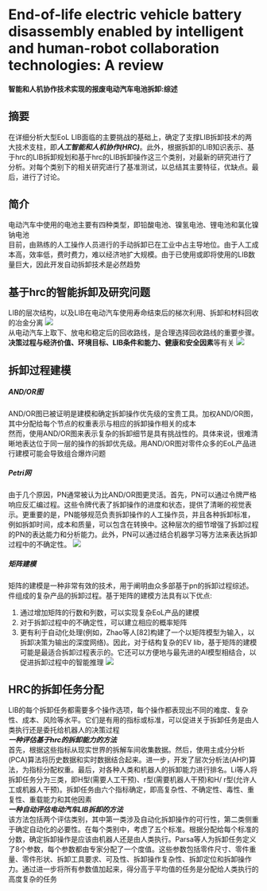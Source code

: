# End-of-life electric vehicle battery disassembly enabled by intelligent and human-robot collaboration technologies: A review
#### 智能和人机协作技术实现的报废电动汽车电池拆卸:综述
## 摘要
在详细分析大型EoL LIB面临的主要挑战的基础上，确定了支撑LIB拆卸技术的两大技术支柱，即***人工智能和人机协作(HRC)***。此外，根据拆卸的LIB知识表示、基于hrc的LIB拆卸规划和基于hrc的LIB拆卸操作这三个类别，对最新的研究进行了分析。对每个类别下的相关研究进行了基准测试，以总结其主要特征，优缺点。最后，进行了讨论。
## 简介
电动汽车中使用的电池主要有四种类型，即铅酸电池、镍氢电池、锂电池和氯化镍钠电池  
目前，由熟练的人工操作人员进行的手动拆卸已在工业中占主导地位。由于人工成本高，效率低，费时费力，难以经济地扩大规模。由于已使用或即将使用的LIB数量巨大，因此开发自动拆卸技术是必然趋势
## 基于hrc的智能拆卸及研究问题
LIB的层次结构，以及LIB在电动汽车使用寿命结束后的梯次利用、拆卸和材料回收的冶金分离
![](https://pic.imgdb.cn/item/66bc52c6d9c307b7e963ceb1.png)  
从电动汽车上取下、放电和稳定后的回收路线，是合理选择回收路线的重要步骤。**决策过程与经济价值、环境目标、LIB条件和能力、健康和安全因素**等有关
![](https://pic.imgdb.cn/item/66bc5370d9c307b7e9646a91.png)
## 拆卸过程建模
##### AND/OR图
AND/OR图已被证明是建模和确定拆卸操作优先级的宝贵工具。加权AND/OR图，其中分配给每个节点的权重表示与相应的拆卸操作相关的成本  
然而，使用AND/OR图来表示复杂的拆卸细节是具有挑战性的。具体来说，很难清晰地表达位于同一层的操作的拆卸优先级。用AND/OR图对零件众多的EoL产品进行建模可能会导致组合爆炸问题
##### Petri网
由于几个原因，PN通常被认为比AND/OR图更灵活。首先，PN可以通过令牌严格响应反汇编过程。这些令牌代表了拆卸操作的进度和状态，提供了清晰的视觉表示。更重要的是，PN能够规范负责拆卸操作的人工操作员，并且各种拆卸标准，例如拆卸时间，成本和质量，可以包含在转换中。这种层次的细节增强了拆卸过程的PN的表达能力和分析能力。此外，PN可以通过结合机器学习等方法来表达拆卸过程中的不确定性。
![](https://pic.imgdb.cn/item/66bc554bd9c307b7e9665f18.png)
##### 矩阵建模
矩阵的建模是一种非常有效的技术，用于阐明由众多部基于pn的拆卸过程综述。件组成的复杂产品的拆卸过程。基于矩阵的建模方法具有以下优点:
1. 通过增加矩阵的行数和列数，可以实现复杂EoL产品的建模
2. 对于拆卸过程中的不确定性，可以建立相应的概率矩阵
3. 更有利于自动化处理(例如，Zhao等人[82]构建了一个以矩阵模型为输入，以拆卸决策为输出的深度网络)。因此，对于结构复杂的EV lib，基于矩阵的建模可能是最适合拆卸过程表示的。它还可以方便地与最先进的AI模型相结合，以促进拆卸过程中的智能推理
![](https://pic.imgdb.cn/item/66bc5e53d9c307b7e9766822.png)
## HRC的拆卸任务分配
LIB的每个拆卸任务都需要多个操作选项，每个操作都表现出不同的难度、复杂性、成本、风险等水平。它们是有用的指标或标准，可以促进关于拆卸任务是由人类执行还是委托给机器人的决策过程  
***一种评估基于hrc的拆卸能力的方法***  
首先，根据这些指标从现实世界的拆解车间收集数据。然后，使用主成分分析(PCA)算法将历史数据和实时数据结合起来。进一步，开发了层次分析法(AHP)算法，为指标分配权重。最后，对各种人类和机器人的拆卸能力进行排名。Li等人将拆卸任务分为三类，即H型(需要人工干预)、r型(需要机器人干预)和H/ r型(允许人工或机器人干预)。拆卸任务由六个指标确定，即高复杂性、不确定性、毒性、重复性、重载能力和其他因素  
***一种自动评估电动汽车LIB拆卸的方法***  
该方法包括两个评估类别，其中第一类涉及自动化拆卸操作的可行性，第二类侧重于确定自动化的必要性。在每个类别中，考虑了五个标准。根据分配给每个标准的分数，确定拆卸操作是应该由机器人还是由人类执行。Parsa等人为拆卸任务定义了8个参数，每个参数都由专家分配了一个度值。这些参数包括零件尺寸、零件重量、零件形状、拆卸工具要求、可及性、拆卸操作复杂性、拆卸定位和拆卸操作力。通过进一步将所有参数值加起来，得分高于平均值的任务是分配给人类执行的高度复杂的任务